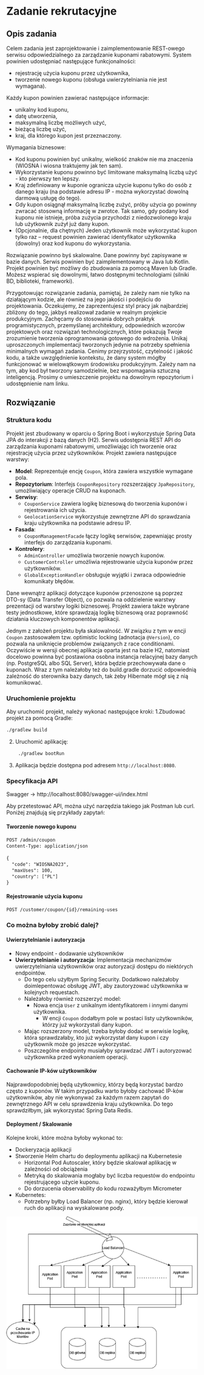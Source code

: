 # Zadanie rekrutacyjne

## Opis zadania

Celem zadania jest zaprojektowanie i zaimplementowanie REST-owego serwisu odpowiedzialnego za
zarządzanie kuponami rabatowymi. System powinien udostępniać następujące funkcjonalności:

- rejestrację użycia kuponu przez użytkownika,
- tworzenie nowego kuponu (obsługa uwierzytelniania nie jest wymagana).

Każdy kupon powinien zawierać następujące informacje:
- unikalny kod kuponu,
- datę utworzenia,
- maksymalną liczbę możliwych użyć,
- bieżącą liczbę użyć,
- kraj, dla którego kupon jest przeznaczony.

Wymagania biznesowe:
- Kod kuponu powinien być unikalny, wielkość znaków nie ma znaczenia (WIOSNA i wiosna
traktujemy jak ten sam).
- Wykorzystanie kuponu powinno być limitowane maksymalną liczbą użyć - kto pierwszy ten
lepszy.
- Kraj zdefiniowany w kuponie ogranicza użycie kuponu tylko do osób z danego kraju (na
podstawie adresu IP - można wykorzystać dowolną darmową usługę do tego).
- Gdy kupon osiągnął maksymalną liczbę zużyć, próby użycia go powinny zwracać stosowną
informację w zwrotce. Tak samo, gdy podany kod kuponu nie istnieje, próba zużycia
przychodzi z niedozwolonego kraju lub użytkownik zużył już dany kupon.
- (Opcjonalnie, dla chętnych) Jeden użytkownik może wykorzystać kupon tylko raz – request
powinien zawierać identyfikator użytkownika (dowolny) oraz kod kuponu do wykorzystania.

Rozwiązanie powinno byś skalowalne. Dane powinny być zapisywane w bazie danych. Serwis
powinien być zaimplementowany w Java lub Kotlin. Projekt powinien być możliwy do zbudowania za
pomocą Maven lub Gradle. Możesz wspierać się dowolnymi, łatwo dostępnymi technologiami (silniki
BD, biblioteki, frameworki).

Przygotowując rozwiązanie zadania, pamiętaj, że zależy nam nie tylko na działającym kodzie, ale
również na jego jakości i podejściu do projektowania. Oczekujemy, że zaprezentujesz styl pracy jak
najbardziej zbliżony do tego, jakbyś realizował zadanie w realnym projekcie produkcyjnym.
Zachęcamy do stosowania dobrych praktyk programistycznych, przemyślanej architektury,
odpowiednich wzorców projektowych oraz rozwiązań technologicznych, które pokazują Twoje
zrozumienie tworzenia oprogramowania gotowego do wdrożenia. Unikaj uproszczonych
implementacji tworzonych jedynie na potrzeby spełnienia minimalnych wymagań zadania.
Cenimy przejrzystość, czytelność i jakość kodu, a także uwzględnienie kontekstu, że dany system
mógłby funkcjonować w wielowątkowym środowisku produkcyjnym.
Zależy nam na tym, aby kod był tworzony samodzielnie, bez wspomagania sztuczną inteligencją.
Prosimy o umieszczenie projektu na dowolnym repozytorium i udostępnienie nam linku.

## Rozwiązanie

### Struktura kodu

Projekt jest zbudowany w oparciu o Spring Boot i wykorzystuje Spring Data JPA do interakcji z bazą danych (H2). 
Serwis udostępnia REST API do zarządzania kuponami rabatowymi, umożliwiając ich tworzenie oraz rejestrację użycia przez użytkowników.
Projekt zawiera następujące warstwy:

- **Model**: Reprezentuje encję `Coupon`, która zawiera wszystkie wymagane pola.
- **Repozytorium**: Interfejs `CouponRepository` rozszerzający `JpaRepository`, umożliwiający operacje CRUD na kuponach.
- **Serwisy**:
  - `CouponService` zawiera logikę biznesową do tworzenia kuponów i rejestrowania ich użycia.
  - `GeolocationService` wykorzystuje zewnętrzne API do sprawdzania kraju użytkownika na podstawie adresu IP.
- **Fasada**:
  - `CouponManagementFacade` łączy logikę serwisów, zapewniając prosty interfejs do zarządzania kuponami.
- **Kontrolery**:
  - `AdminController` umożliwia tworzenie nowych kuponów.
  - `CustomerController` umożliwia rejestrowanie użycia kuponów przez użytkowników.
  - `GlobalExceptionHandler` obsługuje wyjątki i zwraca odpowiednie komunikaty błędów.

Dane wewnątrz aplikacji dotyczące kuponów przenoszone są poprzez DTO-sy (Data Transfer Object), co pozwala na oddzielenie warstwy prezentacji od warstwy logiki biznesowej.
Projekt zawiera także wybrane testy jednostkowe, które sprawdzają logikę biznesową oraz poprawność działania kluczowych komponentów aplikacji.

Jednym z założeń projektu była skalowalność. W związku z tym w encji `Coupon` zastosowałem
tzw. optimistic locking (adnotacja `@Version`), co pozwala na uniknięcie problemów związanych z race conditionami.
Oczywiście w wersji obecnej aplikacja oparta jest na bazie H2, natomiast docelowo powinna być postawiona osobna instancja relacyjnej bazy danych
(np. PostgreSQL albo SQL Server), która będzie przechowywała dane o kuponach. Wraz z tym należałoby też do build.gradle dorzucić
odpowiednią zależność do sterownika bazy danych, tak żeby Hibernate mógł się z nią komunikować.

### Uruchomienie projektu

Aby uruchomić projekt, należy wykonać następujące kroki:
1.Zbudować projekt za pomocą Gradle:
   ```bash
   ./gradlew build
   ```
2. Uruchomić aplikację:
   ```bash
    ./gradlew bootRun
    ```
3. Aplikacja będzie dostępna pod adresem `http://localhost:8080`.

### Specyfikacja API

Swagger -> http://localhost:8080/swagger-ui/index.html

Aby przetestować API, można użyć narzędzia takiego jak Postman lub curl. Poniżej znajdują się przykłady zapytań:
#### Tworzenie nowego kuponu
```http
POST /admin/coupon
Content-Type: application/json

{
  "code": "WIOSNA2023",
  "maxUses": 100,
  "country": ["PL"]
}
``` 

#### Rejestrowanie użycia kuponu
```http
POST /customer/coupon/{id}/remaining-uses
```

### Co można byłoby zrobić dalej?

#### Uwierzytelnianie i autoryzacja
- Nowy endpoint - dodawanie użytkowników
- **Uwierzytelnianie i autoryzacja**: Implementacja mechanizmów uwierzytelniania użytkowników oraz autoryzacji dostępu do niektórych endpointów.
   - Do tego celu użyłbym Spring Security. Dodatkowo należałoby doimlepentować obsługę JWT, aby zautoryzować użytkownika w kolejnych requestach.
  - Należałoby również rozszerzyć model:
    - Nowa encja `User` z unikalnym identyfikatorem i innymi danymi użytkownika.
      - W encji `Coupon` dodałbym pole w postaci listy użytkowników, którzy już wykorzystali dany kupon.
  - Mając rozszerzony model, trzeba byłoby dodać w serwisie logikę, która sprawdzałaby, kto już wykorzystał dany kupon i czy użytkownik może go jeszcze wykorzystać.
  - Poszczególne endpointy musiałyby sprawdzać JWT i autoryzować użytkownika przed wykonaniem operacji.

#### Cachowanie IP-ków użytkowników

Najprawdopodobniej będą użytkownicy, którzy będą korzystać bardzo często z kuponów. W takim przypadku warto byłoby cachować IP-ków użytkowników, aby nie wykonywać za każdym razem zapytań do zewnętrznego API w celu sprawdzenia kraju użytkownika.
Do tego sprawdziłbym, jak wykorzystać Spring Data Redis.

#### Deployment / Skalowanie

Kolejne kroki, które można byłoby wykonać to:
- Dockeryzacja aplikacji
- Stworzenie Helm chartu do deploymentu aplikacji na Kubernetesie
  - Horizontal Pod Autoscaler, który będzie skalował aplikację w zależności od obciążenia
  - Metryką do skalowania mogłaby być liczba requestów do endpointu rejestrującego użycie kuponu.
  - Do dorzucenia observability do kodu rozważyłbym Micrometer
- Kubernetes:
  - Potrzebny byłby Load Balancer (np. nginx), który będzie kierował ruch do aplikacji na wyskalowane pody.

![Diagram architektury](diagram.png)

